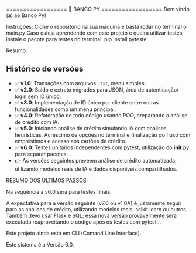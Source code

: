 ================== 🏦 BANCO PY ==================
Bem vindo (a) ao Banco Py!

Instruções:
Clone o repositório na sua máquina e basta rodar no terminal o main.py
Caso esteja aprendendo com este projeto e queira utilizar testes, instale o pacote para testes no terminal:
pip install pyteste

Resumo:
## Histórico de versões

- ✅ **v1.0**: Transações com arquivos `.txt`, menu simples;
- ✅ **v2.0**: Saldo e extrato migrados para JSON, área de autenticação/ login sem ID único.
- ✅ **v3.0**: Implementação de ID único por cliente entre outras funcionalidades como um menu principal.
- ✅ **v4.0**: Refatoração de todo código usando POO, preparando a análise de crédito com IA.
- ✅ **v5.0**: Iniciando análise de crédito simulando IA com análises heurísticas. Acréscimo de opções no terminal e finalização do fluxo com empréstimos e acesso aos cartões de crédito.
- ✅ **v6.0**: Testes unitários independentes com pytest, utilização do __init__.py para separar pacotes.
- 👉 As versões seguintes preveem análise de crédito automatizada, utilizando modelos reais de IA e dados disponíveis compartilhados.

RESUMO DOS ÚLTIMOS PASSOS:

Na sequência a v6.0 será para testes finais.

A expectativa para a versão seguinte (v7.0 ou v1.0A) é justamente seguir para as análises de crédito, utilizando modelos reais, scikit learn ou outros. Também devo usar Flask e  SQL; essa nova versão provavelmente será executada reaproveitando o código após os testes com pytest...

Este projeto ainda está em CLI (Comand Line Interface).

Este sistema é a Versão 6.0.
